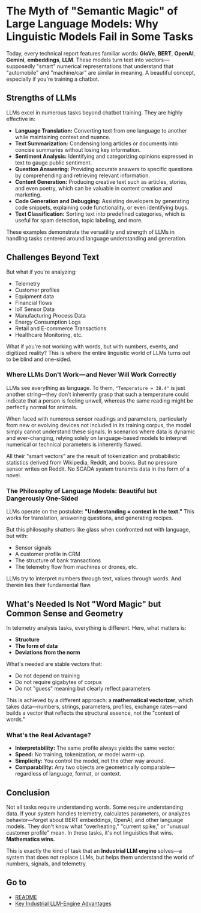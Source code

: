 # The Myth of "Semantic Magic" of Large Language Models: Why Linguistic Models Fail in Some Tasks

Today, every technical report features familiar words: **GloVe**, **BERT**, **OpenAI**, **Gemini**, **embeddings**, **LLM**. These models turn text into vectors — supposedly "smart" numerical representations that understand that "automobile" and "machine/car" are similar in meaning. A beautiful concept, especially if you're training a chatbot.

## Strengths of LLMs

LLMs excel in numerous tasks beyond chatbot training. They are highly effective in:

- **Language Translation:** Converting text from one language to another while maintaining context and nuance.
- **Text Summarization:** Condensing long articles or documents into concise summaries without losing key information.
- **Sentiment Analysis:** Identifying and categorizing opinions expressed in text to gauge public sentiment.
- **Question Answering:** Providing accurate answers to specific questions by comprehending and retrieving relevant information.
- **Content Generation:** Producing creative text such as articles, stories, and even poetry, which can be valuable in content creation and marketing.
- **Code Generation and Debugging:** Assisting developers by generating code snippets, explaining code functionality, or even identifying bugs.
- **Text Classification:** Sorting text into predefined categories, which is useful for spam detection, topic labeling, and more.

These examples demonstrate the versatility and strength of LLMs in handling tasks centered around language understanding and generation.

## Challenges Beyond Text

But what if you're analyzing:

- Telemetry
- Customer profiles
- Equipment data
- Financial flows
- IoT Sensor Data
- Manufacturing Process Data
- Energy Consumption Logs
- Retail and E-commerce Transactions
- Healthcare Monitoring, etc.

What if you're not working with words, but with numbers, events, and digitized reality? This is where the entire linguistic world of LLMs turns out to be blind and one-sided.

### Where LLMs Don't Work — and Never Will Work Correctly

LLMs see everything as language. To them, `"Temperature = 38.4"` is just another string—they don't inherently grasp that such a temperature could indicate that a person is feeling unwell, whereas the same reading might be perfectly normal for animals.

When faced with numerous sensor readings and parameters, particularly from new or evolving devices not included in its training corpus, the model simply cannot understand these signals. In scenarios where data is dynamic and ever-changing, relying solely on language-based models to interpret numerical or technical parameters is inherently flawed.

All their "smart vectors" are the result of tokenization and probabilistic statistics derived from Wikipedia, Reddit, and books. But no pressure sensor writes on Reddit. No SCADA system transmits data in the form of a novel.

### The Philosophy of Language Models: Beautiful but Dangerously One-Sided

LLMs operate on the postulate: **"Understanding = context in the text."** This works for translation, answering questions, and generating recipes.

But this philosophy shatters like glass when confronted not with language, but with:

- Sensor signals
- A customer profile in CRM
- The structure of bank transactions
- The telemetry flow from machines or drones, etc.

LLMs try to interpret numbers through text, values through words. And therein lies their fundamental flaw.

## What's Needed Is Not "Word Magic" but Common Sense and Geometry

In telemetry analysis tasks, everything is different. Here, what matters is:

- **Structure**
- **The form of data**
- **Deviations from the norm**

What's needed are stable vectors that:

- Do not depend on training
- Do not require gigabytes of corpus
- Do not "guess" meaning but clearly reflect parameters

This is achieved by a different approach: a **mathematical vectorizer**, which takes data—numbers, strings, parameters, profiles, exchange rates—and builds a vector that reflects the structural essence, not the "context of words."

### What's the Real Advantage?

- **Interpretability:** The same profile always yields the same vector.
- **Speed:** No training, tokenization, or model warm-up.
- **Simplicity:** You control the model, not the other way around.
- **Comparability:** Any two objects are geometrically comparable—regardless of language, format, or context.

## Conclusion

Not all tasks require understanding words. Some require understanding data. If your system handles telemetry, calculates parameters, or analyzes behavior—forget about BERT embeddings, OpenAI, and other language models. They don't know what "overheating," "current spike," or "unusual customer profile" mean. In these tasks, it's not linguistics that wins. **Mathematics wins.**

This is exactly the kind of task that an **Industrial LLM engine** solves—a system that does not replace LLMs, but helps them understand the world of numbers, signals, and telemetry.

## Go to
- [README](./README.md)
- [Key Industrial LLM-Engine Advantages](./KeyAdvantages.md)
